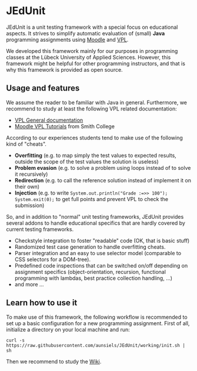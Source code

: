 # JEdUnit

JEdUnit is a unit testing framework with a special focus on educational aspects. It strives to simplify automatic evaluation of (small) __Java__ programming assignments using [Moodle](https://moodle.org/) and [VPL](http://vpl.dis.ulpgc.es/).

We developed this framework mainly for our purposes in programming classes at the Lübeck University of Applied Sciences. However, this framework might be helpful for other programming instructors, and that is why this framework is provided as open source.

## Usage and features

We assume the reader to be familiar with Java in general.
Furthermore, we recommend to study at least the following VPL related documentation:

- [VPL General documentation](http://vpl.dis.ulpgc.es/index.php/support)
- [Moodle VPL Tutorials](http://www.science.smith.edu/dftwiki/index.php/Moodle_VPL_Tutorials) from Smith College

According to our experiences students tend to make use of the following kind of "cheats".

- __Overfitting__ (e.g. to map simply the test values to expected results, outside the scope of the test values the solution is useless)
- __Problem evasion__ (e.g. to solve a problem using loops instead of to solve it recursively)
- __Redirection__ (e.g. to call the reference solution instead of implement it on their own)
- __Injection__ (e.g. to write `System.out.println("Grade :=>> 100"); System.exit(0);` to get full points and prevent VPL to check the submission)

So, and in addition to "normal" unit testing frameworks, JEdUnit provides several addons to handle
educational specifics that are hardly covered by current testing frameworks.

- Checkstyle integration to foster "readable" code (OK, that is basic stuff)
- Randomized test case generation to handle overfitting cheats.
- Parser integration and an easy to use selector model (comparable to CSS selectors for a DOM-tree).
- Predefined code inspections that can be switched on/off depending on assignment specifics (object-orientation, recursion, functional programming with lambdas, best practice collection handling, ...)
- and more ...

## Learn how to use it

To make use of this framework, the following workflow is recommended to set up a basic configuration for a new programming assignment.
First of all, initialize a directory on your local machine and run:

```
curl -s https://raw.githubusercontent.com/aunsiels/JEdUnit/working/init.sh | sh
```

Then we recommend to study the [Wiki](https://github.com/nkratzke/JEdUnit/wiki/).
